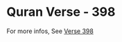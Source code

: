 # Quran Verse - 398 

For more infos, See [Verse 398](https://www.quranbookk.com/quran/search?q=398)